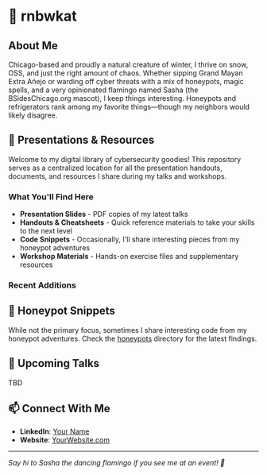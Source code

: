 # 🌈 rnbwkat

## About Me
Chicago-based and proudly a natural creature of winter, I thrive on snow, OSS, and just the right amount of chaos. Whether sipping Grand Mayan Extra Añejo or warding off cyber threats with a mix of honeypots, magic spells, and a very opinionated flamingo named Sasha (the BSidesChicago.org mascot), I keep things interesting. Honeypots and refrigerators rank among my favorite things—though my neighbors would likely disagree.

## 🎁 Presentations & Resources

Welcome to my digital library of cybersecurity goodies! This repository serves as a centralized location for all the presentation handouts, documents, and resources I share during my talks and workshops.

### What You'll Find Here

- **Presentation Slides** - PDF copies of my latest talks
- **Handouts & Cheatsheets** - Quick reference materials to take your skills to the next level
- **Code Snippets** - Occasionally, I'll share interesting pieces from my honeypot adventures
- **Workshop Materials** - Hands-on exercise files and supplementary resources

### Recent Additions

## 🍯 Honeypot Snippets

While not the primary focus, sometimes I share interesting code from my honeypot adventures. Check the [honeypots](./honeypots) directory for the latest findings.

## 📅 Upcoming Talks

TBD

## 📫 Connect With Me

- **LinkedIn**: [Your Name](https://linkedin.com/in/katfitzgerald)
- **Website**: [YourWebsite.com](https://bsideschicago.org)

---

*Say hi to Sasha the dancing flamingo if you see me at an event! 🦩*
